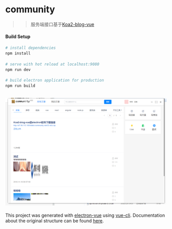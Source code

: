 # community

> > 服务端接口基于[Koa2-blog-vue](https://github.com/hbb520/Koa2-blog-vue)

#### Build Setup

``` bash
# install dependencies
npm install

# serve with hot reload at localhost:9080
npm run dev

# build electron application for production
npm run build


```

![](./static/imgs/demo.png)
---

This project was generated with [electron-vue](https://github.com/SimulatedGREG/electron-vue) using [vue-cli](https://github.com/vuejs/vue-cli). Documentation about the original structure can be found [here](https://simulatedgreg.gitbooks.io/electron-vue/content/index.html).
